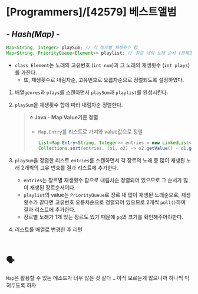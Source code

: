 # [Programmers]/[42579] 베스트앨범

## *- Hash(Map) -*

```java
Map<String, Integer> playSum; // 각 장르별 재생횟수 합
Map<String, PriorityQueue<Element>> playlist; // 장르 내의 노래 순서 (문제조건에 따라)
```

* `class Element`는 노래의 고유번호 (`int num`)과 그 노래의 재생횟수 (`int plays`)를 가진다.
  * 또, 재생횟수로 내림차순, 고유번호로 오름차순으로 정렬되도록 설정하였다.

1. 배열`genres`과 `plays`를 스캔하면서 `playSum`과 `playlist`를 완성시킨다.

2. `playSum`을 재생횟수 합에 따라 내림차순 정렬한다.

   > **:star: Java - Map Value기준 정렬**
   >
   > * `Map.Entry`를 리스트로 가져와 value값으로 정렬
   >
   >   ```java
   >   List<Map.Entry<String, Integer>> entries = new LinkedList<>(playSum.entrySet());
   >   Collections.sort(entries, (o1, o2) -> o2.getValue() - o1.getValue()); // value로 내림차순 정렬
   >   ```

3. `playSum`을 정렬한 리스트 `entries`를 스캔하면서 각 장르의 노래 중 많이 재생된 노래 2개씩의 고유 번호를 결과 리스트에 추가한다.

   * `entries`는 장르별 재생횟수 합으로 내림차순 정렬되어 있으므로 그 순서가 많이 재생된 장르순서이다.
   * `playlist`의 value는 `PriorityQueue`로 장르 내 많이 재생된 노래순으로, 재생횟수가 같다면 고유번호 오름차순으로 정렬되어 있으므로 2개씩 `poll()`하여 결과 리스트에 추가한다.
   * 장르별 노래가 1개 있는 장르도 있기 때문에 `pq`의 크기를 확인해주어야한다.

4. 리스트를 배열로 변경한 후 리턴

</br>

## :speaking_head:

`Map`은 활용할 수 있는 메소드가 너무 많은 것 같다 .. 아직 모르는게 많으니까 하나씩 익혀두도록 하자 

